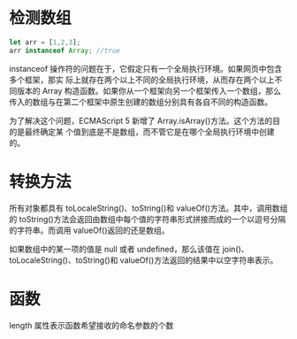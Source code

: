 # 检测数组

```javascript
let arr = [1,2,3];
arr instanceof Array; //true
```

instanceof 操作符的问题在于，它假定只有一个全局执行环境。如果网页中包含多个框架，那实 际上就存在两个以上不同的全局执行环境，从而存在两个以上不同版本的 Array 构造函数。如果你从一个框架向另一个框架传入一个数组，那么传入的数组与在第二个框架中原生创建的数组分别具有各自不同的构造函数。 

为了解决这个问题，ECMAScript 5 新增了 Array.isArray()方法。这个方法的目的是最终确定某 个值到底是不是数组，而不管它是在哪个全局执行环境中创建的。 

# 转换方法

所有对象都具有 toLocaleString()、toString()和 valueOf()方法。其中，调用数组的 toString()方法会返回由数组中每个值的字符串形式拼接而成的一个以逗号分隔的字符串。而调用 valueOf()返回的还是数组。 

如果数组中的某一项的值是 null 或者 undefined，那么该值在 join()、 toLocaleString()、toString()和 valueOf()方法返回的结果中以空字符串表示。 

# 函数

length 属性表示函数希望接收的命名参数的个数


